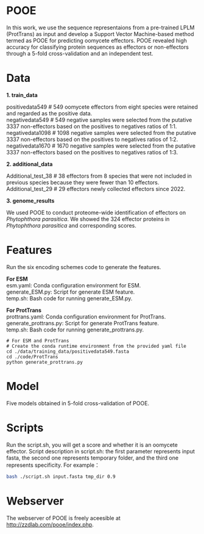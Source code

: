 # POOE
In this work, we use the sequence representaions from a pre-trained LPLM (ProtTrans) as input and develop a Support Vector Machine-based method termed as POOE for predicting oomycete effectors. POOE revealed high accuracy for classifying protein sequences as effectors or non-effectors through a 5-fold cross-validation and an independent test.<br>

# Data

**1. train_data**<br>

  positivedata549     # 549 oomycete effectors from eight species were retained and regarded as the positive data.<br>
  negativedata549     # 549 negative samples were selected from the putative 3337 non-effectors based on the positives to negatives ratios of 1:1.<br>
  negativedata1098  # 1098 negative samples were selected from the putative 3337 non-effectors based on the positives to negatives ratios of 1:2.<br>
  negativedata1670  # 1670 negative samples were selected from the putative 3337 non-effectors based on the positives to negatives ratios of 1:3.<br>

**2. additional_data**<br>

  Additional_test_38     # 38 effectors from 8 species that were not included in previous species because they were fewer than 10 effectors.<br>
  Additional_test_29     # 29 effectors newly collected effectors since 2022.<br>

**3. genome_results**<br>

We used POOE to conduct proteome-wide identification of effectors on *Phytophthora parasitica*. We showed the 324 effector proteins in *Phytophthora parasitica* and corresponding scores.<br>

# Features
Run the six encoding schemes code to generate the features.<br>

**For ESM**<br>
  esm.yaml: Conda configuration environment for ESM.<br>
  generate_ESM.py: Script for generate ESM feature.<br>
  temp.sh: Bash code for running generate_ESM.py.<br>

**For ProtTrans**<br>
  prottrans.yaml: Conda configuration environment for ProtTrans.<br>
  generate_prottrans.py: Script for generate ProtTrans feature.<br>
  temp.sh: Bash code for running generate_prottrans.py.<br>

```
# For ESM and ProtTrans
# Create the conda runtime environment from the provided yaml file
cd ./data/training_data/positivedata549.fasta
cd ./code/ProtTrans
python generate_prottrans.py
```
# Model
Five models obtained in 5-fold cross-validation of POOE.<br>

# Scripts
Run the script.sh, you will get a score and whether it is an oomycete effector. Script description in script.sh: the first parameter represents input fasta, the second one represents temporary folder, and the third one represents specificity. For example：<br>
```Bash
bash ./script.sh input.fasta tmp_dir 0.9
```

# Webserver
The webserver of POOE is freely aceesible at http://zzdlab.com/pooe/index.php. 

